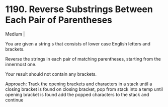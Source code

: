 # 1190. Reverse Substrings Between Each Pair of Parentheses
Medium | 

You are given a string s that consists of lower case English letters and brackets.

Reverse the strings in each pair of matching parentheses, starting from the innermost one.

Your result should not contain any brackets.

Approach:
Track the opening brackets and characters in a stack until a closing bracket is found
on closing bracket, pop from stack into a temp until opening bracket is found
add the popped characters to the stack and continue
